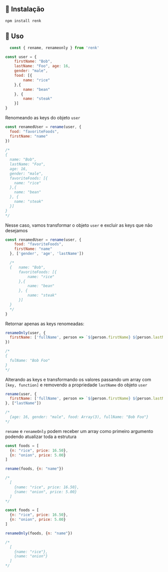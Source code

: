 ## 🌠 Instalação

`
npm install renk
`

## 🚩 Uso
```js
  const { rename, renameonly } from 'renk'
```


```js
const user = {
    firstName: "Bob", 
    lastName: "Foo", age: 16,
    gender: "male",
    food: [{
        name: "rice"
    },{
        name: "bean"
    }, {
        name: "steak"
    }]
}   
```

Renomeando as keys do objeto `user`

```js
const renamedUser = rename(user, {
  food: "favoriteFoods",
  firstName: "name"
})
    
/*
{   
  name: "Bob", 
  lastName: "Foo",
  age: 16,
  gender: "male",
  favoriteFoods: [{
    name: "rice"
  },{
    name: "bean"
  }, {
    name: "steak"
  }]
}
*/
```

Nesse caso, vamos transformar o objeto `user` e excluir as keys que não desejamos

```js
const renamedUser = rename(user, {
    food: "favoriteFoods",
    firstName: "name"
  }, ['gender', 'age', 'lastName'])

  /*
  {   name: "Bob", 
      favoriteFoods: [{
          name: "rice"
      },{
          name: "bean"
      }, {
          name: "steak"
      }]
  }
  */
}
```

Retornar apenas as keys renomeadas:

```js
renameOnly(user, {
  firstName: ['fullName', person => `${person.firstName} ${person.lastName}`]
})

/*
{
  fulName: "Bob Foo"
}
*/
```

Alterando as keys e transformando os valores passando um array com `[key, function]` e removendo a propriedade `lastName` do objeto `user`

```js
rename(user, {
  firstName: ['fullName', person => `${person.firstName} ${person.lastName}`]
}, ["lastName"])

/*
  {age: 16, gender: "male", food: Array(3), fullName: "Bob Foo"}
*/
```

`rename` e `renameOnly` podem receber um array como primeiro argumento podendo atualizar toda a estrutura

```js
const foods = [
  {n: "rice", price: 16.50},
  {n: "onion", price: 5.00}
]

rename(foods, {n: "name"})

/*
  [
    {name: "rice", price: 16.50},
    {name: "onion", price: 5.00}
  ]
*/

```

```js
const foods = [
  {n: "rice", price: 16.50},
  {n: "onion", price: 5.00}
]

renameOnly(foods, {n: "name"})

/*
  [
    {name: "rice"},
    {name: "onion"}
  ]
*/

```
